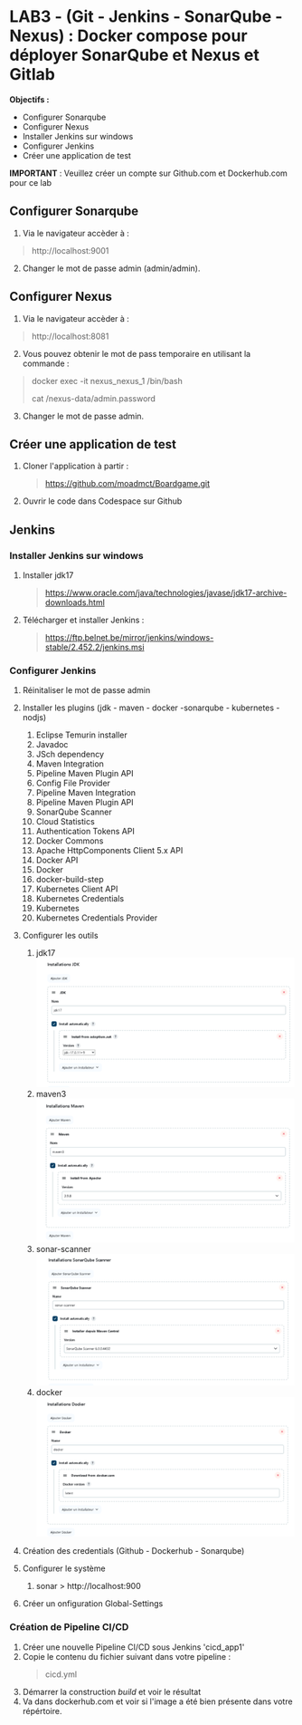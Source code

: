 # LAB3 - (Git - Jenkins - SonarQube - Nexus) : Docker compose pour déployer SonarQube et Nexus et Gitlab
**Objectifs :**
* Configurer Sonarqube
* Configurer Nexus
* Installer Jenkins sur windows
* Configurer Jenkins
* Créer une application de test

**IMPORTANT** : Veuillez créer un compte sur Github.com et Dockerhub.com pour ce lab

## Configurer Sonarqube
1. Via le navigateur accèder à : 
>http://localhost:9001

2. Changer le mot de passe admin (admin/admin).

## Configurer Nexus
1. Via le navigateur accèder à : 
>http://localhost:8081

2. Vous pouvez obtenir le mot de pass temporaire en utilisant la commande :
>docker exec -it nexus_nexus_1 /bin/bash
>
>cat /nexus-data/admin.password

3. Changer le mot de passe admin. 

## Créer une application de test 
1. Cloner l'application à partir : 
    >https://github.com/moadmct/Boardgame.git
2. Ouvrir le code dans Codespace sur Github

## Jenkins
### Installer Jenkins sur windows
1. Installer jdk17
    >https://www.oracle.com/java/technologies/javase/jdk17-archive-downloads.html

2. Télécharger et installer Jenkins :
    >https://ftp.belnet.be/mirror/jenkins/windows-stable/2.452.2/jenkins.msi

### Configurer Jenkins
1. Réinitaliser le mot de passe admin
2. Installer les plugins (jdk - maven - docker -sonarqube - kubernetes - nodjs)
    1. Eclipse Temurin installer
    1. Javadoc
    1. JSch dependency	 
    1. Maven Integration	 
    1. Pipeline Maven Plugin API	 
    1. Config File Provider	 
    1. Pipeline Maven Integration	 
    1. Pipeline Maven Plugin API	 
    1. SonarQube Scanner	 
    1. Cloud Statistics	 
    1. Authentication Tokens API	 
    1. Docker Commons	 
    1. Apache HttpComponents Client 5.x API	 
    1. Docker API	 
    1. Docker	 
    1. docker-build-step	 
    1. Kubernetes Client API	 
    1. Kubernetes Credentials	 
    1. Kubernetes	 
    1. Kubernetes Credentials Provider
    
1. Configurer les outils
    1. jdk17
    ![alt text](image-3.png)
    1. maven3
    ![alt text](image-1.png)
    1. sonar-scanner
![alt text](image-2.png)
    1. docker
    ![alt text](image.png)
1. Création des credentials (Github - Dockerhub - Sonarqube)
1. Configurer le système
    1. sonar > http://localhost:900 
1. Créer un onfiguration Global-Settings

### Création de Pipeline CI/CD
1. Créer une nouvelle Pipeline CI/CD sous Jenkins 'cicd_app1'
1. Copie le contenu du fichier suivant dans votre pipeline :
    > cicd.yml
1. Démarrer la construction *build* et voir le résultat
1. Va dans dockerhub.com et voir si l'image a été bien présente dans votre répértoire.


